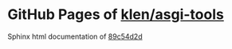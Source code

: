 GitHub Pages of [klen/asgi-tools](https://github.com/klen/asgi-tools.git)
===
Sphinx html documentation of [89c54d2d](https://github.com/klen/asgi-tools/tree/89c54d2d334536b230d048baabc9b8ce7db7cc14)
